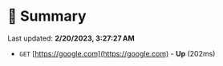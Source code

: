 # 📖 Summary
Last updated: **2/20/2023, 3:27:27 AM**

- `GET` [https://google.com](https://google.com) - **Up** (202ms)
